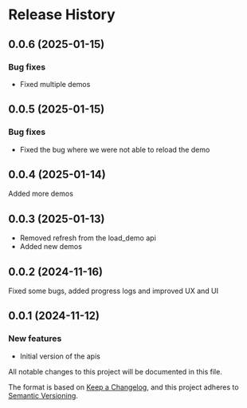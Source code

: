 # Release History

## 0.0.6 (2025-01-15)

### Bug fixes

* Fixed multiple demos

## 0.0.5 (2025-01-15)

### Bug fixes

* Fixed the bug where we were not able to reload the demo


## 0.0.4 (2025-01-14)

Added more demos

## 0.0.3 (2025-01-13)

* Removed refresh from the load_demo api
* Added new demos

## 0.0.2 (2024-11-16)

Fixed some bugs, added progress logs and improved UX and UI

## 0.0.1 (2024-11-12)

### New features

* Initial version of the apis


All notable changes to this project will be documented in this file.

The format is based on [Keep a Changelog](https://keepachangelog.com/en/1.1.0/),
and this project adheres to [Semantic Versioning](https://semver.org/spec/v2.0.0.html).
